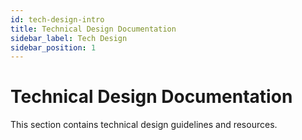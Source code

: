```yaml
---
id: tech-design-intro
title: Technical Design Documentation
sidebar_label: Tech Design
sidebar_position: 1
---
```


# Technical Design Documentation

This section contains technical design guidelines and resources.
